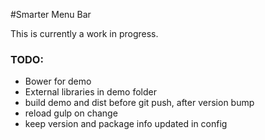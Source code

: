 #Smarter Menu Bar

This is currently a work in progress.

### TODO:
- Bower for demo
- External libraries in demo folder
- build demo and dist before git push, after version bump
- reload gulp on change
- keep version and package info updated in config